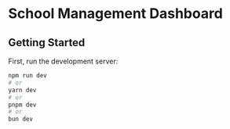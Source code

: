# School Management Dashboard

## Getting Started

First, run the development server:

```bash
npm run dev
# or
yarn dev
# or
pnpm dev
# or
bun dev
```
